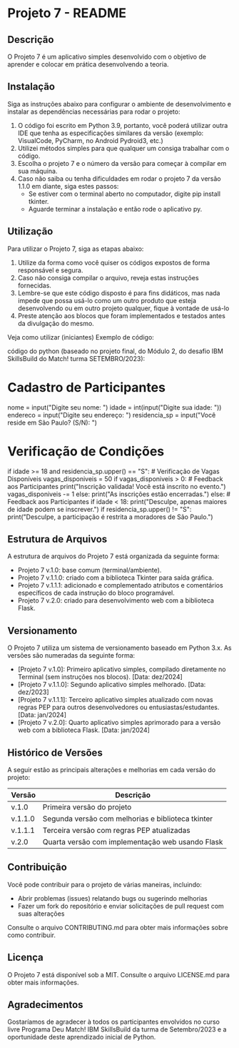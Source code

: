 # Projeto 7 - README

## Descrição
O Projeto 7 é um aplicativo simples desenvolvido com o objetivo de aprender e colocar em prática desenvolvendo a teoria.

## Instalação
Siga as instruções abaixo para configurar o ambiente de desenvolvimento e instalar as dependências necessárias para rodar o projeto:

1. O código foi escrito em Python 3.9, portanto, você poderá utilizar outra IDE que tenha as especificações similares da versão (exemplo: VisualCode, PyCharm, no Android Pydroid3, etc.)
2. Utilizei métodos simples para que qualquer um consiga trabalhar com o código.
3. Escolha o projeto 7 e o número da versão para começar à compilar em sua máquina.
4. Caso não saiba ou tenha dificuldades em rodar o projeto 7 da versão 1.1.0 em diante, siga estes passos:
   - Se estiver com o terminal aberto no computador, digite pip install tkinter.
   - Aguarde terminar a instalação e então rode o aplicativo py.

## Utilização
Para utilizar o Projeto 7, siga as etapas abaixo:

1. Utilize da forma como você quiser os códigos expostos de forma responsável e segura.
2. Caso não consiga compilar o arquivo, reveja estas instruções fornecidas.
3. Lembre-se que este código disposto é para fins didáticos, mas nada impede que possa usá-lo como um outro produto que esteja desenvolvendo ou em outro projeto qualquer, fique à vontade de usá-lo
4. Preste atenção aos blocos que foram implementados e testados antes da divulgação do mesmo.

Veja como utilizar (iniciantes) Exemplo de código:

código do python (baseado no projeto final, do Módulo 2, do desafio IBM SkillsBuild do Match! turma SETEMBRO/2023):
# Cadastro de Participantes
nome = input("Digite seu nome: ")
idade = int(input("Digite sua idade: "))
endereco = input("Digite seu endereço: ")
residencia_sp = input("Você reside em São Paulo? (S/N): ")

# Verificação de Condições
if idade >= 18 and residencia_sp.upper() == "S":
    # Verificação de Vagas Disponíveis
    vagas_disponiveis = 50
    if vagas_disponiveis > 0:
        # Feedback aos Participantes
        print("Inscrição validada! Você está inscrito no evento.")
        vagas_disponiveis -= 1
    else:
        print("As inscrições estão encerradas.")
else:
    # Feedback aos Participantes
    if idade < 18:
        print("Desculpe, apenas maiores de idade podem se inscrever.")
    if residencia_sp.upper() != "S":
        print("Desculpe, a participação é restrita a moradores de São Paulo.")

## Estrutura de Arquivos
A estrutura de arquivos do Projeto 7 está organizada da seguinte forma:

- Projeto 7 v.1.0: base comum (terminal/ambiente).
- Projeto 7 v.1.1.0: criado com a biblioteca Tkinter para saída gráfica.
- Projeto 7 v.1.1.1: adicionado e complementado atributos e comentários específicos de cada instrução do bloco programável.
- Projeto 7 v.2.0: criado para desenvolvimento web com a biblioteca Flask.

## Versionamento
O Projeto 7 utiliza um sistema de versionamento baseado em Python 3.x. As versões são numeradas da seguinte forma:

- [Projeto 7 v.1.0]: Primeiro aplicativo simples, compilado diretamente no Terminal (sem instruções nos blocos). [Data: dez/2024]
- [Projeto 7 v.1.1.0]: Segundo aplicativo simples melhorado. [Data: dez/2023]
- [Projeto 7 v.1.1.1]: Terceiro aplicativo simples atualizado com novas regras PEP para outros desenvolvedores ou entusiastas/estudantes. [Data: jan/2024]
- [Projeto 7 v.2.0]: Quarto aplicativo simples aprimorado para a versão web com a biblioteca Flask. [Data: jan/2024]

## Histórico de Versões
A seguir estão as principais alterações e melhorias em cada versão do projeto:

| Versão | Descrição |
|--------|-----------|
| v.1.0  | Primeira versão do projeto |
| v.1.1.0 | Segunda versão com melhorias e biblioteca tkinter |
| v.1.1.1 | Terceira versão com regras PEP atualizadas |
| v.2.0 | Quarta versão com implementação web usando Flask |

## Contribuição
Você pode contribuir para o projeto de várias maneiras, incluindo:

- Abrir problemas (issues) relatando bugs ou sugerindo melhorias
- Fazer um fork do repositório e enviar solicitações de pull request com suas alterações

Consulte o arquivo CONTRIBUTING.md para obter mais informações sobre como contribuir.

## Licença
O Projeto 7 está disponível sob a MIT. Consulte o arquivo LICENSE.md para obter mais informações.

## Agradecimentos
Gostaríamos de agradecer à todos os participantes envolvidos no curso livre Programa Deu Match! IBM SkillsBuild da turma de Setembro/2023 e a oportunidade deste aprendizado inicial de Python.
